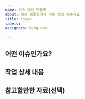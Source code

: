 ```yaml
---
name: 이슈 생성 템플릿
about: 해당 템플릿에서 이슈 생성 해주세요
title: issue
labels: ''
assignees: bung-dev

---
```


## 어떤 이슈인가요?

>

## 작업 상세 내용


## 참고할만한 자료(선택)
